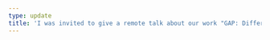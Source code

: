 ```yaml
---
type: update
title: 'I was invited to give a remote talk about our work "GAP: Differentially Private Graph Neural Networks with Aggregation Perturbation" at L3S Research Center. The slides can be downloaded from [here](/files/slides/22.08.25-L3S-Talk.pdf).'
---
```

